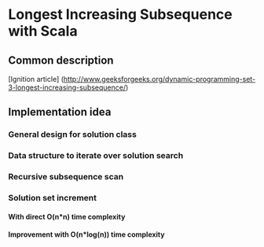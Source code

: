 # Longest Increasing Subsequence with Scala
## Common description
[Ignition article]
(http://www.geeksforgeeks.org/dynamic-programming-set-3-longest-increasing-subsequence/)
## Implementation idea
### General design for solution class
### Data structure to iterate over solution search
### Recursive subsequence scan
### Solution set increment
#### With direct O(n*n) time complexity
#### Improvement with O(n*log(n)) time complexity

